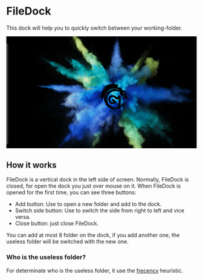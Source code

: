 # FileDock
This dock will help you to quickly switch between your working-folder.

![video](https://github.com/GianniMoretti/FileDock/blob/main/Images/VideoSample.gif)

## How it works
FileDock is a vertical dock in the left side of screen. Normally, FileDock is closed, for open the dock you just over mouse on it.
When FileDock is opened for the first time, you can see three buttons:
  - Add button: Use to open a new folder and add to the dock.
  - Switch side button: Use to switch the side from right to left and vice versa.
  - Close button: just close FileDock.

You can add at most 8 folder on the dock, if you add another one, the useless folder will be switched with the new one.

### Who is the useless folder?
For determinate who is the useless folder, it use the [frecency](https://en.wikipedia.org/wiki/Frecency) heuristic.
